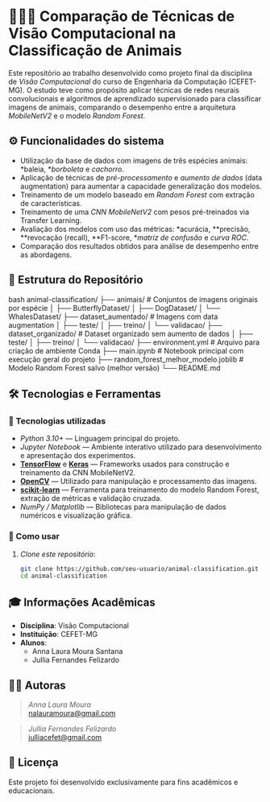 # 🐋🦋🐶 Comparação de Técnicas de Visão Computacional na Classificação de Animais

Este repositório ao trabalho desenvolvido como projeto final da disciplina de *Visão Computacional* do curso de Engenharia da Computação (CEFET-MG). O estudo teve como propósito aplicar técnicas de redes neurais convolucionais e algoritmos de aprendizado supervisionado para classificar imagens de animais, comparando o desempenho entre a arquitetura *MobileNetV2* e o modelo *Random Forest*.

## ⚙️ Funcionalidades do sistema

- Utilização da base de dados com imagens de três espécies animais: *baleia, **borboleta* e *cachorro*.
- Aplicação de técnicas de *pré-processamento* e *aumento de dados* (data augmentation) para aumentar a capacidade generalização dos modelos.
- Treinamento de um modelo baseado em *Random Forest* com extração de características.
- Treinamento de uma *CNN MobileNetV2* com pesos pré-treinados via Transfer Learning.
- Avaliação dos modelos com uso das métricas: *acurácia, **precisão, **revocação (recall), **F1-score, **matriz de confusão* e *curva ROC*.
- Comparação dos resultados obtidos para análise de desempenho entre as abordagens.


## 📁 Estrutura do Repositório

bash
animal-classification/
├── animais/                        # Conjuntos de imagens originais por espécie
│   ├── ButterflyDataset/
│   ├── DogDataset/
│   └── WhalesDataset/
├── dataset_aumentado/             # Imagens com data augmentation
│   ├── teste/
│   ├── treino/
│   └── validacao/
├── dataset_organizado/            # Dataset organizado sem aumento de dados
│   ├── teste/
│   ├── treino/
│   └── validacao/
├── environment.yml                # Arquivo para criação de ambiente Conda
├── main.ipynb                     # Notebook principal com execução geral do projeto
├── random_forest_melhor_modelo.joblib  # Modelo Random Forest salvo (melhor versão)
└── README.md                      


## 🛠️ Tecnologias e Ferramentas

### 🧰 Tecnologias utilizadas

- *Python 3.10+* — Linguagem principal do projeto.
- *Jupyter Notebook* — Ambiente interativo utilizado para desenvolvimento e apresentação dos experimentos.
- **[TensorFlow](https://www.tensorflow.org/)** e **[Keras](https://keras.io/)** — Frameworks usados para construção e treinamento da CNN MobileNetV2.
- **[OpenCV](https://opencv.org/)** — Utilizado para manipulação e processamento das imagens.
- **[scikit-learn](https://scikit-learn.org/)** — Ferramenta para treinamento do modelo Random Forest, extração de métricas e validação cruzada.
- *NumPy / Matplotlib* — Bibliotecas para manipulação de dados numéricos e visualização gráfica.

### 🚀 Como usar

1. *Clone este repositório*:
   ```bash
   git clone https://github.com/seu-usuario/animal-classification.git
   cd animal-classification

## 🎓 Informações Acadêmicas

- **Disciplina**: Visão Computacional  
- **Instituição**: CEFET-MG  
- **Alunos**:
  - Anna Laura Moura Santana
  - Jullia Fernandes Felizardo

## 👩‍💻 Autoras

> *Anna Laura Moura*  
> [nalauramoura@gmail.com](mailto:nalauramoura@gmail.com)

> *Jullia Fernandes Felizardo*  
> [julliacefet@gmail.com](mailto:julliacefet@gmail.com)


## 📝 Licença

Este projeto foi desenvolvido exclusivamente para fins acadêmicos e educacionais.

